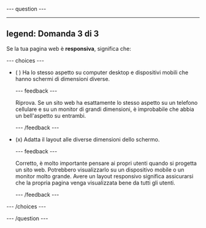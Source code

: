 \--- question ---

---

## legend: Domanda 3 di 3

Se la tua pagina web è **responsiva**, significa che:

\--- choices ---

- ( ) Ha lo stesso aspetto su computer desktop e dispositivi mobili che hanno schermi di dimensioni diverse.

  \--- feedback ---

  Riprova. Se un sito web ha esattamente lo stesso aspetto su un telefono cellulare e su un monitor di grandi dimensioni, è improbabile che abbia un bell'aspetto su entrambi.

  \--- /feedback ---

- (x) Adatta il layout alle diverse dimensioni dello schermo.

  \--- feedback ---

  Corretto, è molto importante pensare ai propri utenti quando si progetta un sito web. Potrebbero visualizzarlo su un dispositivo mobile o un monitor molto grande. Avere un layout responsivo significa assicurarsi che la propria pagina venga visualizzata bene da tutti gli utenti.

  \--- /feedback ---

\--- /choices ---

\--- /question ---
